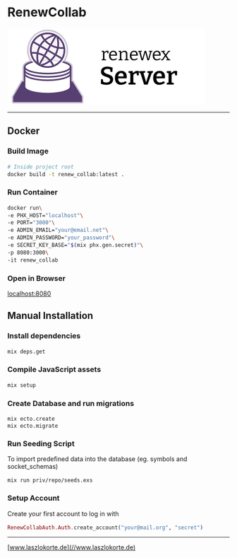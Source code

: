 # RenewCollab

![Logo](./guides/images/logo.png)

---

## Docker

### Build Image

```sh
# Inside project root
docker build -t renew_collab:latest .
```

### Run Container

```sh 
docker run\
-e PHX_HOST="localhost"\
-e PORT="3000"\
-e ADMIN_EMAIL="your@email.net"\
-e ADMIN_PASSWORD="your_password"\
-e SECRET_KEY_BASE="$(mix phx.gen.secret)"\
-p 8080:3000\
-it renew_collab
```

### Open in Browser

[localhost:8080](http://localhost:8080)

## Manual Installation

### Install dependencies

```sh
mix deps.get
``` 

### Compile JavaScript assets

```sh
mix setup
```

### Create Database and run migrations

```
mix ecto.create
mix ecto.migrate
```

### Run Seeding Script

To import predefined data into the database (eg. symbols and socket_schemas)

```
mix run priv/repo/seeds.exs
```

### Setup Account

Create your first account to log in with

```ex
RenewCollabAuth.Auth.create_account("your@mail.org", "secret")
```


---

[www.laszlokorte.de](//www.laszlokorte.de)